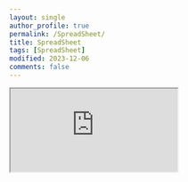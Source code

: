 ```yaml
---
layout: single
author_profile: true
permalink: /SpreadSheet/
title: SpreadSheet
tags: [SpreadSheet]
modified: 2023-12-06
comments: false
---
```



<iframe src="https://docs.google.com/spreadsheets/d/e/2PACX-1vRFz7HoF1otNBAoKNcKJURotTGNP7ENuLggK0wJ_oSDX01jxRAMLAlW6iaVZPG93I5VByFyVA9zys22/pubhtml?widget=true&amp;headers=false"></iframe>